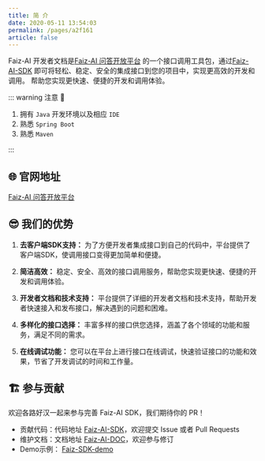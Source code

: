 ```yaml
---
title: 简 介
date: 2020-05-11 13:54:03
permalink: /pages/a2f161
article: false
---
```


Faiz-AI 开发者文档是[Faiz-AI 问答开放平台](http://api.tempeisite.xyz/)
的一个接口调用工具包，通过[Faiz-AI-SDK](https://github.com/Tenpeisite/API-client-sdk)
即可将轻松、稳定、安全的集成接口到您的项目中，实现更高效的开发和调用。
帮助您实现更快速、便捷的开发和调用体验。

::: warning 注意 🔔️

1. 拥有 `Java` 开发环境以及相应 `IDE`
2. 熟悉 `Spring Boot`
3. 熟悉 `Maven`

:::

## 🌐 官网地址

[Faiz-AI 问答开放平台](http://api.tempeisite.xyz/)

## 😎 我们的优势

1. **去客户端SDK支持：** 为了方便开发者集成接口到自己的代码中，平台提供了客户端SDK，使调用接口变得更加简单和便捷。

2. **简洁高效：** 稳定、安全、高效的接口调用服务，帮助您实现更快速、便捷的开发和调用体验。

3. **开发者文档和技术支持：** 平台提供了详细的开发者文档和技术支持，帮助开发者快速接入和发布接口，解决遇到的问题和困难。

4. **多样化的接口选择：** 丰富多样的接口供您选择，涵盖了各个领域的功能和服务，满足不同的需求。

5. **在线调试功能：** 您可以在平台上进行接口在线调试，快速验证接口的功能和效果，节省了开发调试的时间和工作量。

## 🏗️ 参与贡献

欢迎各路好汉一起来参与完善 Faiz-AI SDK，我们期待你的 PR！

- 贡献代码：代码地址 [Faiz-AI-SDK](https://github.com/Tenpeisite/API-client-sdk)，欢迎提交 Issue 或者 Pull Requests
- 维护文档：文档地址 [Faiz-AI-DOC](https://github.com/Tenpeisite/faiz-api-doc-master)，欢迎参与修订
- Demo示例： [Faiz-SDK-demo](https://github.com/Tenpeisite/faiz-api-demo)
